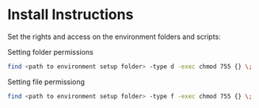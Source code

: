 # Install Instructions

Set the rights and access on the environment folders and scripts:

Setting folder permissions
````bash
find <path to environment setup folder> -type d -exec chmod 755 {} \;
````
Setting file permissiong
````bash
find <path to environment setup folder> -type f -exec chmod 755 {} \;
````
